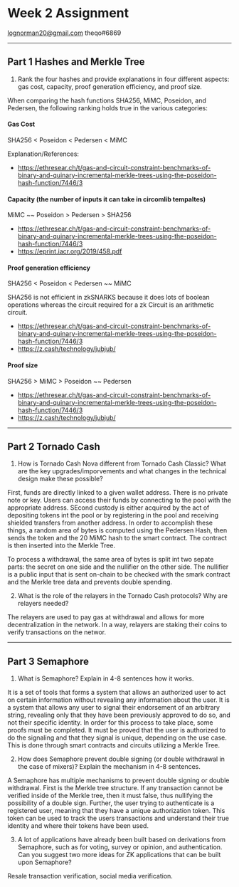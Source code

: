 # Week 2 Assignment

lognorman20@gmail.com
theqo#6869
***
## Part 1 Hashes and Merkle Tree

1) Rank the four hashes and provide explanations in four different aspects: gas cost, capacity, proof generation efficiency, and proof size.

When comparing the hash functions SHA256, MiMC, Poseidon, and Pedersen, the following ranking holds true in the various categories:

#### Gas Cost
SHA256 < Poseidon < Pedersen < MiMC

Explanation/References:
* https://ethresear.ch/t/gas-and-circuit-constraint-benchmarks-of-binary-and-quinary-incremental-merkle-trees-using-the-poseidon-hash-function/7446/3

#### Capacity (the number of inputs it can take in circomlib tempaltes)
MiMC ~~ Poseidon > Pedersen > SHA256

* https://ethresear.ch/t/gas-and-circuit-constraint-benchmarks-of-binary-and-quinary-incremental-merkle-trees-using-the-poseidon-hash-function/7446/3
* https://eprint.iacr.org/2019/458.pdf

#### Proof generation efficiency
SHA256 < Poseidon < Pedersen ~~ MiMC

SHA256 is not efficient in zkSNARKS because it does lots of boolean operations whereas the circuit required for a zk Circuit is an arithmetic circuit.

* https://ethresear.ch/t/gas-and-circuit-constraint-benchmarks-of-binary-and-quinary-incremental-merkle-trees-using-the-poseidon-hash-function/7446/3
* https://z.cash/technology/jubjub/

#### Proof size
SHA256 > MiMC > Poseidon ~~ Pedersen

* https://ethresear.ch/t/gas-and-circuit-constraint-benchmarks-of-binary-and-quinary-incremental-merkle-trees-using-the-poseidon-hash-function/7446/3
* https://z.cash/technology/jubjub/

***
## Part 2 Tornado Cash

1) How is Tornado Cash Nova different from Tornado Cash Classic? What are the key upgrades/imporvements and what changes in the technical design make these possible?

First, funds are directly linked to a given wallet address. There is no private note or key. Users can access their funds by connecting to the pool with the appropriate address. SEcond custody is either acquired by the act of depositing tokens int the pool or by registering in the pool and receiving shielded transfers from another address. In order to accomplish these things, a random area of bytes is computed using the Pedersen Hash, then sends the token and the 20 MiMC hash to the smart contract. The contract is then inserted into the Merkle Tree.

To process a withdrawal, the same area of bytes is split int two sepate parts: the secret on one side and the nullifier on the other side. The nullifier is a public input that is sent on-chain to be checked with the smark contract and the Merkle tree data and prevents double spending.

2) What is the role of the relayers in the Tornado Cash protocols? Why are relayers needed?

The relayers are used to pay gas at withdrawal and allows for more decentralization in the network. In a way, relayers are staking their coins to verify transactions on the networ.

***
## Part 3 Semaphore

1) What is Semaphore? Explain in 4-8 sentences how it works.

It is a set of tools that forms a system that allows an authorized user to act on certain information without revealing any information about the user. It is a system that allows any user to signal their endorsement of an arbitrary string, revealing only that they have been previously approved to do so, and not their specific identity. In order for this process to take place, some proofs must be completed. It must be proved that the user is authorized to do the signaling and that they signal is unique, depending on the use case. This is done through smart contracts and circuits utilizing a Merkle Tree.

2) How does Semaphore prevent double signing (or double withdrawal in the case of mixers)? Explain the mechanism in 4-8 sentences.

A Semaphore has multiple mechanisms to prevent double signing or double withdrawal. First is the Merkle tree structure. If any transaction cannot be verified inside of the Merkle tree, then it must false, thus nullifying the possibility of a double sign. Further, the user trying to authenticate is a registered user, meaning that they have a unique authorization token. This token can be used to track the users transactions and understand their true identity and where their tokens have been used.

3) A lot of applications have already been built based on derivations from Semaphore, such as for voting, survey or opinion, and authentication. Can you suggest two more ideas for ZK applications that can be built upon Semaphore?

Resale transaction verification, social media verification.
